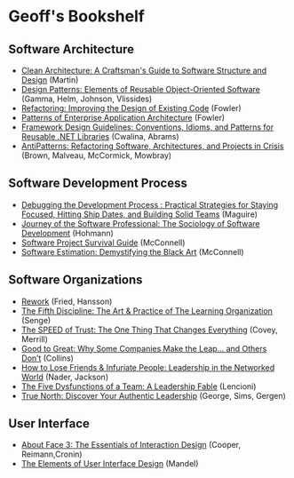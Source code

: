 <link href="//maxcdn.bootstrapcdn.com/font-awesome/4.7.0/css/font-awesome.min.css" rel="stylesheet">

### [<i class="fa fa-home"></i>](README.md)

Geoff's Bookshelf
===

Software Architecture
---

- [Clean Architecture: A Craftsman's Guide to Software Structure and Design](https://www.amazon.com/Clean-Architecture-Craftsmans-Software-Structure/dp/0134494164) (Martin)
- [Design Patterns: Elements of Reusable Object-Oriented Software](http://www.amazon.com/Design-Patterns-Elements-Reusable-Object-Oriented/dp/0201633612/ref=sr_1_1) (Gamma, Helm, Johnson, Vlissides)
- [Refactoring: Improving the Design of Existing Code](http://www.amazon.com/Refactoring-Improving-Design-Existing-Code/dp/0201485672/ref=sr_1_1) (Fowler)
- [Patterns of Enterprise Application Architecture](http://www.amazon.com/Patterns-Enterprise-Application-Architecture-Martin/dp/0321127420/ref=sr_1_1) (Fowler)
- [Framework Design Guidelines: Conventions, Idioms, and Patterns for Reusable .NET Libraries](http://www.amazon.com/Framework-Design-Guidelines-Conventions-Libraries/dp/0321545613) (Cwalina, Abrams)
- [AntiPatterns: Refactoring Software, Architectures, and Projects in Crisis](http://www.amazon.com/AntiPatterns-Refactoring-Software-Architectures-Projects/dp/0471197130/ref=sr_1_1) (Brown, Malveau, McCormick, Mowbray)

Software Development Process
---
- [Debugging the Development Process : Practical Strategies for Staying Focused, Hitting Ship Dates, and Building Solid Teams](http://www.amazon.com/Debugging-Development-Process-Practical-Strategies/dp/1556156502/ref=sr_1_1) (Maguire)
- [Journey of the Software Professional: The Sociology of Software Development](http://www.amazon.com/Journey-Software-Professional-Sociology-Development/dp/0132366134/ref=sr_1_1) (Hohmann)
- [Software Project Survival Guide](http://www.amazon.com/Software-Project-Survival-Developer-Practices/dp/1572316217/ref=sr_1_1) (McConnell)
- [Software Estimation: Demystifying the Black Art](http://www.amazon.com/Software-Estimation-Demystifying-Developer-Practices-ebook/dp/B00JDMPOVQ/ref=sr_1_1) (McConnell)

Software Organizations
---
- [Rework](http://www.amazon.com/Rework-Jason-Fried/dp/0307463745/ref=sr_1_1) (Fried, Hansson)
- [The Fifth Discipline: The Art & Practice of The Learning Organization](http://www.amazon.com/Fifth-Discipline-Practice-Learning-Organization/dp/0385517254/ref=sr_1_1) (Senge)
- [The SPEED of Trust: The One Thing That Changes Everything](http://www.amazon.com/SPEED-Trust-Thing-Changes-Everything/dp/1416549005/ref=sr_1_1) (Covey, Merrill)
- [Good to Great: Why Some Companies Make the Leap… and Others Don’t](http://www.amazon.com/Good-Great-Some-Companies-Others/dp/0066620996/ref=sr_1_1) (Collins)
- [How to Lose Friends & Infuriate People: Leadership in the Networked World](http://www.amazon.com/How-Lose-Friends-Infuriate-People/dp/0957716540/ref=sr_1_1) (Nader, Jackson)
- [The Five Dysfunctions of a Team: A Leadership Fable](http://www.amazon.com/Five-Dysfunctions-Team-Leadership-Fable/dp/0787960756/ref=sr_1_1) (Lencioni)
- [True North: Discover Your Authentic Leadership](http://www.amazon.com/True-North-Discover-Authentic-Leadership/dp/0787987514/ref=sr_1_1) (George, Sims, Gergen)

User Interface
---
- [About Face 3: The Essentials of Interaction Design](http://www.amazon.com/About-Face-Essentials-Interaction-Design/dp/1118766571/ref=sr_1_1) (Cooper, Reimann,Cronin)
- [The Elements of User Interface Design](http://www.amazon.com/Elements-User-Interface-Design/dp/0471162671/ref=sr_1_1) (Mandel)

